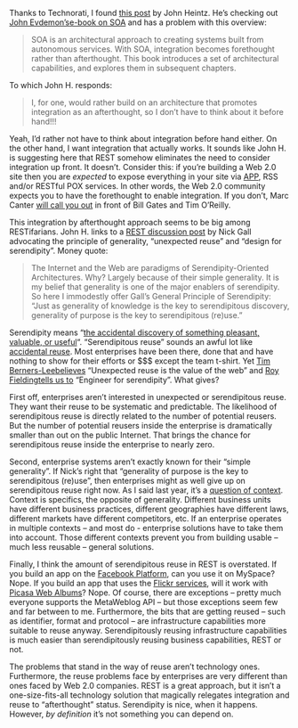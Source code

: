 Thanks to Technorati, I found [this
post](http://johnheintz.blogspot.com/2007/07/integration-forethought-over.html)
by John Heintz. He’s checking out [John
Evdemon’s](http://blogs.msdn.com/jevdemon/archive/2007/07/20/soa-in-the-real-world-now-available.aspx)[e-book
on
SOA](http://www.microsoft.com/downloads/details.aspx?FamilyID=cb2a8e49-bb3b-49b6-b296-a2dfbbe042d8&displaylang=en)
and has a problem with this overview:

> SOA is an architectural approach to creating systems built from
> autonomous services. With SOA, integration becomes forethought rather
> than afterthought. This book introduces a set of architectural
> capabilities, and explores them in subsequent chapters.

To which John H. responds:

> I, for one, would rather build on an architecture that promotes
> integration as an afterthought, so I don’t have to think about it
> before hand!!!

Yeah, I’d rather not have to think about integration before hand either.
On the other hand, I want integration that actually works. It sounds
like John H. is suggesting here that REST somehow eliminates the need to
consider integration up front. It doesn’t. Consider this: if you’re
building a Web 2.0 site then you are *expected* to expose everything in
your site via
[APP](http://en.wikipedia.org/wiki/Atom_Publishing_Protocol), RSS and/or
RESTful POX services. In other words, the Web 2.0 community expects you
to have the forethought to enable integration. If you don’t, Marc Canter
[will call you
out](http://blog.broadbandmechanics.com/2006/03/bill-and-tim-rap-it-out-i-ask-the-1st-question)
in front of Bill Gates and Tim O’Reilly. 

This integration by afterthought approach seems to be big among
RESTifarians. John H. links to a [REST discussion
post](http://tech.groups.yahoo.com/group/rest-discuss/message/8873) by
Nick Gall advocating the principle of generality, “unexpected reuse” and
“design for serendipity”. Money quote:

> The Internet and the Web are paradigms of Serendipity-Oriented
> Architectures. Why? Largely because of their simple generality. It is
> my belief that generality is one of the major enablers of serendipity.
> So here I immodestly offer Gall’s General Principle of Serendipity:
> “Just as generality of knowledge is the key to serendipitous
> discovery, generality of purpose is the key to serendipitous (re)use.”

Serendipity means “[the accidental discovery of something pleasant,
valuable, or
useful](http://encarta.msn.com/dictionary_/serendipity.html)“.
“Serendipitous reuse” sounds an awful lot like [accidental
reuse](http://devhawk.net/2007/07/25/now-how-much-would-you-pay-for-this-code/).
Most enterprises have been there, done that and have nothing to show for
their efforts or \$\$\$ except the team t-shirt. Yet [Tim
Berners-Lee](http://en.wikipedia.org/wiki/Tim_Berners-Lee)[believes](http://www.w3.org/2005/Talks/0511-keynote-tbl)
“Unexpected reuse is the value of the web” and [Roy
Fielding](http://en.wikipedia.org/wiki/Roy_Fielding)[tells us
to](http://tech.groups.yahoo.com/group/rest-discuss/message/8343) “Engineer
for serendipity”. What gives?

First off, enterprises aren’t interested in unexpected or serendipitous
reuse. They want their reuse to be systematic and predictable. The
likelihood of serendipitous reuse is directly related to the number of
potential reusers. But the number of potential reusers inside the
enterprise is dramatically smaller than out on the public Internet. That
brings the chance for serendipitous reuse inside the enterprise to
nearly zero.

Second, enterprise systems aren’t exactly known for their “simple
generality”. If Nick’s right that “generality of purpose is the key to
serendipitous (re)use”, then enterprises might as well give up on
serendipitous reuse right now. As I said last year, it’s a [question of
context](http://devhawk.net/2006/09/19/a-question-of-context/).
Context is specifics, the opposite of generality. Different business
units have different business practices, different geographies have
different laws, different markets have different competitors, etc. If an
enterprise operates in multiple contexts – and most do - enterprise
solutions have to take them into account. Those different contexts
prevent you from building usable – much less reusable – general
solutions.

Finally, I think the amount of serendipitous reuse in REST is
overstated. If you build an app on the [Facebook
Platform](http://developers.facebook.com/), can you use it on MySpace?
Nope. If you build an app that uses the [Flickr
services](http://www.flickr.com/services/api/), will it work with
[Picasa Web
Albums](http://code.google.com/apis/picasaweb/overview.html)? Nope. Of
course, there are exceptions – pretty much everyone supports the
MetaWeblog API – but those exceptions seem few and far between to me.
Furthermore, the bits that are getting reused – such as identifier,
format and protocol – are infrastructure capabilities more suitable to
reuse anyway. Serendipitously reusing infrastructure capabilities is
much easier than serendipitously reusing business capabilities, REST or
not.

The problems that stand in the way of reuse aren’t technology ones.
Furthermore, the reuse problems face by enterprises are very different
than ones faced by Web 2.0 companies. REST is a great approach, but it
isn’t a one-size-fits-all technology solution that magically relegates
integration and reuse to “afterthought” status. Serendipity is nice,
when it happens. However, *by definition* it’s not something you can
depend on.
